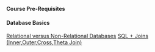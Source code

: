 **Course Pre-Requisites**

#### Database Basics
[Relational versus Non-Relational Databases](https://www.dataversity.net/review-pros-cons-different-databases-relational-versus-non-relational/) 
[SQL + Joins (Inner,Outer,Cross,Theta Join)](https://en.wikipedia.org/wiki/Join_(SQL))</li>

 

